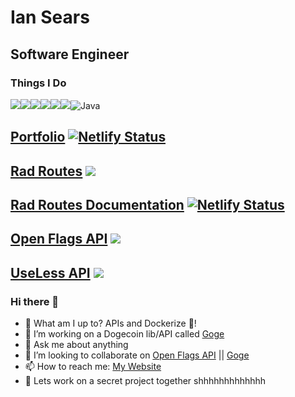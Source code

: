 # Ian Sears
## Software Engineer

### Things I Do
<img src="https://img.shields.io/badge/node.js%20-%2343853D.svg?&style=for-the-badge&logo=node.js&logoColor=white"/><img src="https://img.shields.io/badge/python%20-%2314354C.svg?&style=for-the-badge&logo=python&logoColor=white"/><img src="https://img.shields.io/badge/javascript%20-%23323330.svg?&style=for-the-badge&logo=javascript&logoColor=%23F7DF1E"/><img src="https://img.shields.io/badge/typescript%20-%23007ACC.svg?&style=for-the-badge&logo=typescript&logoColor=white"/><img src="https://img.shields.io/badge/html5%20-%23E34F26.svg?&style=for-the-badge&logo=html5&logoColor=white"/><img src="https://img.shields.io/badge/css3%20-%231572B6.svg?&style=for-the-badge&logo=css3&logoColor=white"/><img alt="Java" src="https://img.shields.io/badge/java-%23ED8B00.svg?&style=for-the-badge&logo=java&logoColor=white"/>

## [Portfolio](https://ianss.dev) [![Netlify Status](https://api.netlify.com/api/v1/badges/f6b2b507-ee14-42a1-a4d8-5e49e16b7ac4/deploy-status)](https://app.netlify.com/sites/clever-lumiere-8ac0ff/deploys)


## [Rad Routes](http://radroutes.com)  <img src="https://img.shields.io/website?url=https%3A%2F%2Fuselessapi.com">

## [Rad Routes Documentation](http://docs.radroutes.com) [![Netlify Status](https://api.netlify.com/api/v1/badges/f6b2b507-ee14-42a1-a4d8-5e49e16b7ac4/deploy-status)](https://tender-goodall-ad5f05.netlify.app/)

## [Open Flags API](https://openflags.net) <img src="https://img.shields.io/website?url=http%3A%2F%2Fianss.dev">

## [UseLess API](https://uselessapi.com)  <img src="https://img.shields.io/website?url=https%3A%2F%2Fuselessapi.com">


### Hi there 👋

- 🔭 What am I up to? APIs and Dockerize 🐳!
- 🌱 I’m working on a Dogecoin lib/API called [Goge](https://github.com/Goge-api)
- 💬 Ask me about anything
- 👯 I’m looking to collaborate on [Open Flags API](https://github.com/shyaboi/openflagsapi) || [Goge](https://github.com/Goge-api)
- 📫 How to reach me: [My Website](https://ianss.dev/) 
- 🔐 Lets work on a secret project together shhhhhhhhhhhhh
